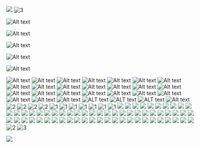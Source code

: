 ![](http://freshspectrum.com/wp-content/uploads/2012/11/wpid-Photo-Nov-8-2012-607-AM.jpg)
![3](https://www.truthinsideofyou.org/wp-content/uploads/2015/11/Sleep-is-the-best-meditation_dalai_lama_tiof.jpg)

![Alt text](http://cdn.quotesgram.com/img/74/76/1967406961-quote-we-think-basically-you-watch-television-to-turn-your-brain-off-and-you-work-on-your-computer-when-steve-jobs-240912.jpg)
             
![Alt text](http://cdn.quotesgram.com/img/30/21/1443427380-albert-einstein-physicist-quote-any-man-who-reads-too-much-and-uses-his-own-brain.jpg)

![Alt text](http://www.atheistrepublic.com/sites/default/files/I%20Regard%20the%20Brain%20as%20a%20Computer.jpg)

![Alt text](http://www.childup.com/blog/wp-content/uploads/2015/03/CELQ-288-The-Brain-Is-a-Marvelous-Computer....jpg)

![Alt text](http://cdn.quotationof.com/images/alan-turings-quotes-1.jpg)

![Alt text](http://www.relatably.com/q/img/computer-quotes/jesus-is-like-a-computer-computer-quote.jpg)
![Alt text](https://geniusquotes.org/wp-content/uploads/2014/02/Best-teachers-quotes-ever.jpg)
![Alt text](http://cdn.motivationgrid.com/wp-content/uploads/2013/11/3-Motivational-Quotes.jpg)
![Alt text](http://cdn.quotesgram.com/img/87/66/2035150345-Mistake-quotes-All-the-mistakes-I-ever-made-in-my-life-were-when-I-wanted-to-say-No-and-said-Yes_.jpg)
![Alt text](http://cdn1.dolimg.com/en-US/blogs/wp-content/uploads/2013/03/Screen-Shot-2013-03-07-at-9.18.51-AM.png)
![Alt text](http://www.azquotes.com/picture-quotes/quote-if-debugging-is-the-process-of-removing-software-bugs-then-programming-must-be-the-process-edsger-dijkstra-56-19-97.jpg)
![Alt text](https://blog.tjtaylor.net/content/uploads/quote-thomson-begin-badly.jpg)
![Alt text](https://englishlive.ef.com/blog/wp-content/uploads/sites/2/2015/10/17_quote.jpg)
![Alt text](https://englishlive.ef.com/blog/wp-content/uploads/sites/2/2015/10/19_quote.jpg)
![Alt text](http://grithartung.com/ColourYourLanguage/001-ColourYourLanguage-StevenPinker-quote-700.jpg)
![Alt text](http://izquotes.com/quotes-pictures/quote-even-if-you-do-learn-to-speak-correct-english-whom-are-you-going-to-speak-it-to-clarence-darrow-47062.jpg)
![Alt text](http://english.eagetutor.com/images/stories/Comical_quotes_about_English.png)
![Alt text](http://www.azquotes.com/picture-quotes/quote-i-m-not-a-fan-of-technology-i-m-a-fan-of-pedagogy-of-understanding-how-people-learn-donald-a-norman-122-56-22.jpg)
![Alt text](https://www.askideas.com/wp-content/uploads/2016/11/Language-is-to-the-mind-more-than-light-is-to-the-eye.-William-Gibson.png)
![Alt text](http://thequotepedia.com/images/106/as-many-languages-you-know-as-many-times-you-are-a-human-being-human-being-quote.png)
![Alt text](http://cdn2.hubspot.net/hub/98462/file-35410814-png/images/quote_about_grammar_for_english_learners.png)
![Alt text](https://www.english-grammar-revolution.com/images/grammarquotesclouds.jpg)
![Alt text](http://cdn.quotesgram.com/img/25/53/1898553823-quote-William-Bennett-our-common-language-is-english-and-our-65528.png)
![Alt text](http://cdn.quotesgram.com/img/21/70/621825002-quote-Flora-Lewis-learning-another-language-is-not-only-learning-196545.png)
![Alt text](http://cdn.quotesgram.com/img/19/84/2094246968-karl-lagerfeld-designer-quote-i-never-had-to-learn-english-french-and.jpg)
![Alt text](http://data.whicdn.com/images/6970797/Vision_Life_LanguageLuckyOptimist.com__large.jpg)
![Alt text](http://eurotalk.com/blog/wp-content/uploads/2015/01/De-Waal.jpg)
![Alt text](http://www.quotehd.com/imagequotes/authors6/john-stuart-mill-quote-language-is-the-light-of-the-mind.jpg)
![Alt text](http://blogs.nvcc.edu/acli/files/2014/04/It-takes-students-with-22z4kvd.jpg)
![ALT text](https://www.askideas.com/wp-content/uploads/2016/11/High-thoughts-must-have-high-language.-Aristophanes.png)
![ALT text](https://blog.thelinguist.com/wp-content/uploads/sites/38/2010/03/Inspirational_quotes_-_language_learning_6.png)
![ALT text](http://www.quotehd.com/imagequotes/authors29/jack-herbert-quote-english-is-a-funny-language-a-fat-chance-and-a.jpg)
![Alt text](https://www.humoropedia.com/wp-content/uploads/2015/02/Leo-Tolstoy-Quotes-1.jpg)
![2](http://s5.favim.com/orig/69/blue-quotes-sleep-true-Favim.com-643928.jpg)
![2](http://blog.mrsgs.com/wp-content/uploads/2013/06/sleep_quote.png)
![2](https://www.askideas.com/media/83/Sleep-is-the-best-meditation.-Dalai-Lama.jpg)
![2](http://cdn.quotesgram.com/img/98/31/2033051588-original.jpg)
![1](http://quoteseverlasting.com/quotations/famous-quotes/2013/01/%E2%80%9CDon%E2%80%99t-think-just-do-700x525.jpg)
![1](http://www.favething.com/uploads/images/main-fave-images/think_do_love_live_different-1.jpg)
![1](http://img.picturequotes.com/2/9/8231/you-cant-please-everyone-just-believe-in-yourself-and-do-what-you-think-is-right-quote-1.jpg)
![1](http://thinkingpossibility.com/wp-content/uploads/2013/10/you-must-quote.png)
![1](http://img.picturequotes.com/2/502/501730/dont-just-think-do-quote-1.jpg)
![1](http://img.picturequotes.com/2/7/6139/life-is-too-short-to-worry-about-what-others-think-do-whatever-you-have-to-do-and-do-it-for-you-quote-1.jpg)
![1](http://cdn.quotesgram.com/img/54/1/718394393-you_think_you_know-124056.jpg)
![](https://qph.ec.quoracdn.net/main-qimg-87833c78a604ff07a82ff7787574e197-c)
![](http://www.azquotes.com/picture-quotes/quote-if-you-think-you-understand-quantum-mechanics-you-don-t-understand-quantum-mechanics-richard-p-feynman-84-72-97.jpg)
![](http://img.picturequotes.com/2/773/772715/you-cannot-kill-what-you-did-not-create-quote-1.jpg)
![](http://www.strangehistory.net/blog/wp-content/uploads/2016/01/self-made-man.jpg)
![](http://www.relatably.com/q/img/made-quotes/quote-William-Cowper-a-self-made-man-yes-and-one-who-75708.png)
![](http://izquotes.com/quotes-pictures/quote-there-is-no-such-thing-as-a-self-made-man-you-will-reach-your-goals-only-with-the-help-of-others-george-shinn-351399.jpg)
![](http://www.loveandsayings.com/wp-content/uploads/2014/07/Thats-life.jpeg)
![](http://www.mactoons.com/wp-content/uploads/2013/09/hope-quote-about-happiness-and-success-that-can-make-you-better-hopeful-quotes-about-life-lesson-930x697.jpg)
![](http://amritsartemples.in/wp-content/uploads/2013/02/Life-Quotes.jpg)
![](http://iheartinspiration.com/wp-content/uploads/2012/03/diet-hungry-bored.jpg)
![](http://s9.favim.com/610/141024/cravings-food-life-quotes-Favim.com-2176759.jpg)
![](http://www.lolsotrue.com/memberquotes/2531.jpg)
![](http://smashingup.com/wp-content/uploads/2014/05/wpid-img_51810649725547.jpeg)
![](http://teal-blog.s3.amazonaws.com/2013/11/die-2.jpg)
![](http://inspirationboost.com/wp-content/uploads/2014/02/Mark-Twain-Life-and-Death-Quotes.png)
![](http://www.bestsayingsquotes.com/files/death-quotes-pics-for-fb-share-3-01916920.jpg)
![](http://www.notable-quotes.com/d/death_quote_5.jpg)
![](https://img.buzzfeed.com/buzzfeed-static/static/2015-10/29/12/enhanced/webdr01/enhanced-buzz-wide-6002-1446135558-7.jpg)
![](http://orig09.deviantart.net/9639/f/2013/142/8/6/quote___death_ends_life__not_relationship__by_rabidbribri-d666iw5.jpg)
![](http://www.funlava.com/wp-content/uploads/2014/06/Epicurus-quote-Death-is-nothing-to-us-since-when-we-are-death-has-not-come-and-when-death-has-come-we-are-not.jpg)
![](http://quotesideas.com/wp-content/uploads/2015/06/Life-vs-death-Steve-Jobs-quote.jpg)
![](http://www.quotehd.com/imagequotes/TopAuthors/socrates-philosopher-death-may-be-the-greatest-of-all-human.jpg)
![](http://cdn.quotesgram.com/img/74/9/1303608650-quote-Meghan-ORourke-a-death-from-a-long-illness-is-135829_2.png)
![](http://m.likesuccess.com/quotes/19/909906.png)
![](https://www.healthyplace.com/images/stories/insight/quotes/quote-on-mental-health-52-healthyplace.jpg)
![](http://www.coachingconfidence.co.uk/wp-content/uploads/2012/10/it-is-not.jpg)
![](https://www.healthyplace.com/images/stories/insight/quotes/quote-on-mental-health-70-healthyplace.jpg)
![](http://img.picturequotes.com/2/5/4068/the-goal-of-all-life-is-death-quote-1.jpg)
![](https://www.healthyplace.com/images/stories/insight/quotes/Stigma-quote-a-healthyplace.jpg)
![](http://izquotes.com/quotes-pictures/quote-i-truly-believe-that-when-you-re-funny-you-re-blessed-your-whole-life-is-kind-of-golden-i-was-martin-short-266893.jpg)
![](https://www.brainyquote.com/photos_tr/en/b/buddha/118248/buddha1.jpg)
![](http://www.quotehd.com/imagequotes/authors69/spanish-proverb-quote-he-who-fears-death-enjoys-not-life.jpg)
![](http://cdn2.hubspot.net/hub/365322/file-601122925-png/exs-er-0317-QuotePhotos-08.png?t=1432237320654&width=805)
![](http://www.thequotepedia.com/images/17/all-our-dreams-can-come-true-if-we-have-the-courage-to-pursue-them-courage-quote.jpg)
![](http://designurge.com/wp-content/uploads/2014/02/6.png)
![](http://dailyquotes.co/wp-content/uploads/2013/03/courage_quote_mark_twain1-680x544.jpg)
![](http://purehappylife.com/wp-content/uploads/2014/07/life-courage-quote-what-a-ship-for.jpg)
![](http://static4.quoteswave.com/wp-content/uploads/2011/12/There-is-no-such-thing-as-bravery.jpg)
![](http://purehappylife.com/wp-content/uploads/2014/06/life-quote-strength-courage.jpg)
![](http://www.relatably.com/q/img/who-am-i-quotes/who-am-i-quotes-2.jpg)
![](http://cdn.quotesgram.com/img/25/35/13116099-14834-i-am-who-i-am-if-you-dont-like-it-then-jog-on.png)
![](http://img.picturequotes.com/2/5/4341/i-am-unique-i-am-special-i-am-me-quote-2.jpg)
![](https://tse3.mm.bing.net/th?id=OIP.Kpq1I7KqysUPguSmNTA02AHaGL&pid=Api)
![](http://izquotes.com/quotes-pictures/quote-i-am-who-i-am-and-i-m-not-phony-like-everybody-else-out-there-i-am-real-and-how-many-of-you-can-at-gg-allin-206710.jpg)
![](http://www.informativequotes.com/wp-content/uploads/Love-me-for-who-I-am.jpg)
![](http://spiritualcleansing.org/wp-content/uploads/2015/04/I-am-who-I-am.-Your-approval-isnt-needed..jpg)
![](http://izquotes.com/quotes-pictures/quote-what-a-liberation-to-realize-that-the-voice-in-my-head-is-not-who-i-am-who-am-i-then-the-one-who-eckhart-tolle-273186.jpg)
![](http://inspirationboost.com/wp-content/uploads/2014/11/Eckhart-Tolle-Complain-Quotes.jpg)
![](http://static.oprah.com/images/o2/quotes-every-moment-eckhart-tolle-949x534.jpg)
![](http://www.quoteshunger.com/wp-content/uploads/2014/08/57.jpg)
![](http://www.dawn-productions.com/core/wp-content/uploads/2013/08/Eckhart-Tolle_Stress-is-caused-by-being-here-but-wanting-to-be-there.jpg)
![](http://facebook.dailypositivequotes.com/quotes-images/start-now-not-tomorrow-20131001645.jpg)
![](http://soulanalyse.com/wp-content/uploads/2016/08/eckhart-tolle-quote-1.png)
![](http://quotepixel.com/images/quotes/success/quotes-about-success_14252-1.png)
![](http://shequotes.com/wp-content/uploads/2016/01/The-tunnel-is-the-illusion.jpg)
![](http://img.picturequotes.com/2/3/2280/love-is-the-child-of-illusion-and-the-parent-of-disillusion-quote-1.jpg)
![](http://cdn.quotesgram.com/img/25/86/1719001621-FakeBuddhaQuote.jpg)
![](http://purehappylife.com/wp-content/uploads/2014/07/life-quote-obstacle-illusio.jpg)
![](http://healthythoughts.in/wp-content/uploads/2012/02/optical_illusion_sakuras2b.png)
![](http://www.brainforests.com/wp-content/uploads/2012/06/Find-the-Mistake.jpg)
![2](http://physicsfacts.com/wp-content/uploads/2013/03/image21.jpg)
![3](https://www.truthinsideofyou.org/wp-content/uploads/2015/11/Sleep-is-the-best-meditation_dalai_lama_tiof.jpg)

![](https://tse3.mm.bing.net/th?id=OIP.V6WbwyRl2sx__rW-anysnQHaHa&pid=Api)

